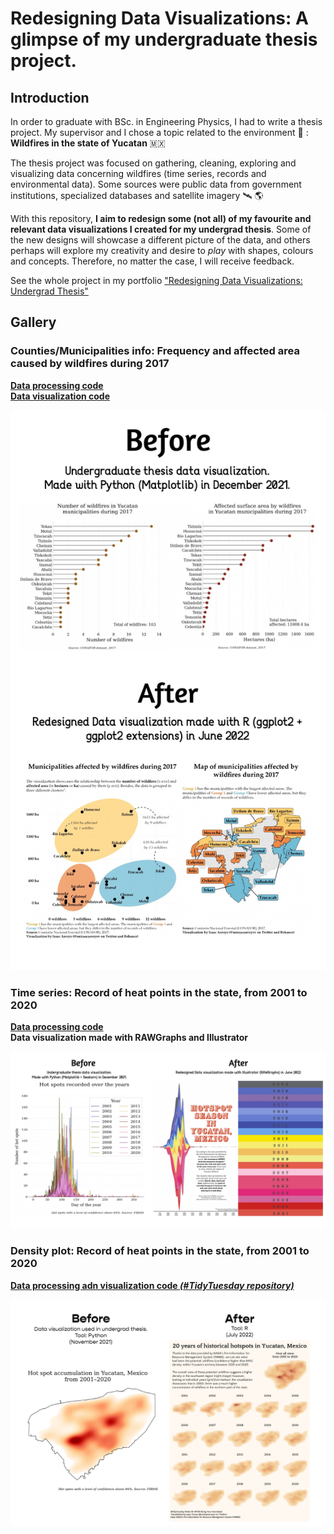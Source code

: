 # Redesigning Data Visualizations: A glimpse of my undergraduate thesis project.

## Introduction

In order to graduate with BSc. in Engineering Physics, I had to write a thesis project. My supervisor and
I chose a topic related to the environment 🌱 : **Wildfires in the state of Yucatan** 🇲🇽

The thesis project was focused on gathering, cleaning, exploring and visualizing data concerning wildfires
(time series, records and environmental data). Some sources were public data from government institutions,
specialized databases and satellite imagery 🛰️ :earth_americas:

With this repository, **I aim to redesign some (not all) of my favourite and relevant data visualizations I
created for my undergrad thesis**. Some of the new designs will showcase a different picture of the
data, and others perhaps will explore my creativity and desire to _play_ with shapes, colours and
concepts. Therefore, no matter the case, I will receive feedback.

See the whole project in my portfolio ["Redesigning Data Visualizations: Undergrad Thesis"](https://unisaacarroyov.myportfolio.com/redesigning-data-visualizations-undergrad-thesis)

## Gallery
### Counties/Municipalities info: Frequency and affected area caused by wildfires during 2017
[**Data processing code**](https://github.com/isaacarroyov/thesis_undergrad_dataviz_redesign/blob/main/python_scripts/01_data-processing_municipalities-info.py)  
[**Data visualization code**](https://github.com/isaacarroyov/thesis_undergrad_dataviz_redesign/blob/main/r_scripts/01_data-visualization_municipalities-info.R)

![](./images/Comparison_DataViz-Thesis-01.jpg)

### Time series: Record of heat points in the state, from 2001 to 2020
[**Data processing code**](https://github.com/isaacarroyov/thesis_undergrad_dataviz_redesign/blob/main/python_scripts/02_data-processing_time-series-heatpoints.py)  
**Data visualization made with RAWGraphs and Illustrator**

![](./images/Comparison_DataViz-Thesis-02.jpg)

### Density plot: Record of heat points in the state, from 2001 to 2020
[**Data processing adn visualization code _(#TidyTuesday repository)_**](https://github.com/isaacarroyov/tidy_tuesday_R/blob/main/gallery_2022/2022_week-30_byod.R)

![](./images/Comparison_DataViz-Thesis-03.png)
